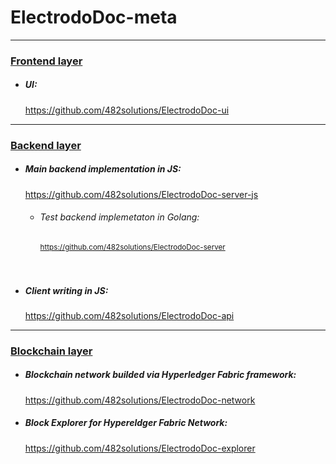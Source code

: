 # ElectrodoDoc-meta
___
### <u> Frontend layer </u>
- ##### UI: 
    https://github.com/482solutions/ElectrodoDoc-ui
___
### <u> Backend layer</u>

- ##### Main backend implementation in JS:
    https://github.com/482solutions/ElectrodoDoc-server-js
    - ###### Test backend implemetaton in Golang:
        <sub> https://github.com/482solutions/ElectrodoDoc-server </sub>
    <br/>
    <br/>
- ##### Client writing in JS:
    https://github.com/482solutions/ElectrodoDoc-api
___
### <u> Blockchain layer </u>
- ##### Blockchain network builded via Hyperledger Fabric framework:
    https://github.com/482solutions/ElectrodoDoc-network
- ##### Block Explorer for Hypereldger Fabric Network:
    https://github.com/482solutions/ElectrodoDoc-explorer



